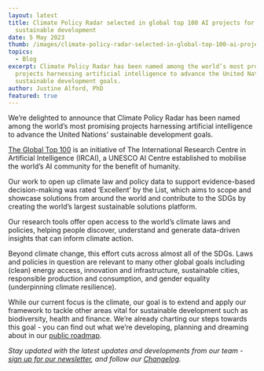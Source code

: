 ```yaml
---
layout: latest
title: Climate Policy Radar selected in global top 100 AI projects for
  sustainable development
date: 5 May 2023
thumb: /images/climate-policy-radar-selected-in-global-top-100-ai-projects-for-sustainable-development/ircai_top100_excellent_badge.jpg
topics:
  - Blog
excerpt: Climate Policy Radar has been named among the world’s most promising
  projects harnessing artificial intelligence to advance the United Nations'
  sustainable development goals.
author: Justine Alford, PhD
featured: true
---
```

We’re delighted to announce that Climate Policy Radar has been named among the world’s most promising projects harnessing artificial intelligence to advance the United Nations' sustainable development goals. 

[The Global Top 100](https://ircai.org/global-top-100-outstanding-projects/results/) is an initiative of The International Research Centre in Artificial Intelligence (IRCAI), a UNESCO AI Centre established to mobilise the world’s AI community for the benefit of humanity.

Our work to open up climate law and policy data to support evidence-based decision-making was rated ‘Excellent’ by the List, which aims to scope and showcase solutions from around the world and contribute to the SDGs by creating the world’s largest sustainable solutions platform.

Our research tools offer open access to the world’s climate laws and policies, helping people discover, understand and generate data-driven insights that can inform climate action. 

Beyond climate change, this effort cuts across almost all of the SDGs. Laws and policies in question are relevant to many other global goals including (clean) energy access, innovation and infrastructure, sustainable cities, responsible production and consumption, and gender equality (underpinning climate resilience).

While our current focus is the climate, our goal is to extend and apply our framework to tackle other areas vital for sustainable development such as biodiversity, health and finance. We’re already charting our steps towards this goal - you can find out what we’re developing, planning and dreaming about in our [public roadmap](https://climatepolicyradar.org/latest/climate-policy-radar-launches-public-product-roadmap).

*Stay updated with the latest updates and developments from our team - [sign up for our newsletter](https://3566c5a7.sibforms.com/serve/MUIEAPkXK4liqQjleE87527EfcD9gDzY26dQhnJOxNeXZK_TvEAjl_Qu7rrkysJS2ODrj1LioiH24HTGbul2vS1sAxYCPHtu7PgnhZrAE9yCfaFrJ7vzmvBc3u87cs_pkC_99nQ2AqBONHtLwErrV7mcVga2qNlO1xetSeqVVWYsrVPRjg6Rc978eQEMasGQc4PFgIfMFza8TJEv), and follow our [Changelog](https://climatepolicyradar.notion.site/Climate-Policy-Radar-s-Public-Changelog-1f028d2141e946adaebb8a420f50029c).*